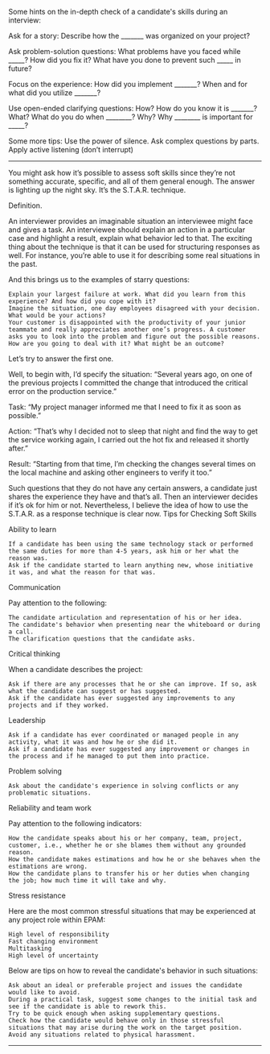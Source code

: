 Some hints on the in-depth check of a candidate's skills during an interview:

Ask for a story:
    Describe how the _______ was organized on your project?

Ask problem-solution questions:
    What problems have you faced while _____?
    How did you fix it?
    What have you done to prevent such _____ in future?

Focus on the experience:
    How did you implement _______?
    When and for what did you utilize _______?

Use open-ended clarifying questions:
    How? How do you know it is _______?
    What? What do you do when ________?
    Why? Why ________ is important for _____?

Some more tips:
    Use the power of silence.
    Ask complex questions by parts.
    Apply active listening (don’t interrupt)

-----------------------------------------------------

You might ask how it’s possible to assess soft skills since they’re not something accurate, specific, and all of them general enough. The answer is lighting up the night sky. It’s the S.T.A.R. technique.

Definition.

An interviewer provides an imaginable situation an interviewee might face and gives a task. An interviewee should explain an action in a particular case and highlight a result, explain what behavior led to that. The exciting thing about the technique is that it can be used for structuring responses as well. For instance, you’re able to use it for describing some real situations in the past.

And this brings us to the examples of starry questions:

    Explain your largest failure at work. What did you learn from this experience? And how did you cope with it?
    Imagine the situation, one day employees disagreed with your decision. What would be your actions?
    Your customer is disappointed with the productivity of your junior teammate and really appreciates another one’s progress. A customer asks you to look into the problem and figure out the possible reasons. How are you going to deal with it? What might be an outcome?

Let’s try to answer the first one.

Well, to begin with, I’d specify the situation: “Several years ago, on one of the previous projects I committed the change that introduced the critical error on the production service.”

Task: “My project manager informed me that I need to fix it as soon as possible.”

Action: “That’s why I decided not to sleep that night and find the way to get the service working again, I carried out the hot fix and released it shortly after.”

Result: “Starting from that time, I’m checking the changes several times on the local machine and asking other engineers to verify it too.”

Such questions that they do not have any certain answers, a candidate just shares the experience they have and that’s all. Then an interviewer decides if it’s ok for him or not. Nevertheless, I believe the idea of how to use the S.T.A.R. as a response technique is clear now.
Tips for Checking Soft Skills

Ability to learn

    If a candidate has been using the same technology stack or performed the same duties for more than 4-5 years, ask him or her what the reason was.
    Ask if the candidate started to learn anything new, whose initiative it was, and what the reason for that was.


Communication

Pay attention to the following:

    The candidate articulation and representation of his or her idea.
    The candidate's behavior when presenting near the whiteboard or during a call.
    The clarification questions that the candidate asks.


Critical thinking

When a candidate describes the project:

    Ask if there are any processes that he or she can improve. If so, ask what the candidate can suggest or has suggested.
    Ask if the candidate has ever suggested any improvements to any projects and if they worked.


Leadership

    Ask if a candidate has ever coordinated or managed people in any activity, what it was and how he or she did it.
    Ask if a candidate has ever suggested any improvement or changes in the process and if he managed to put them into practice.


Problem solving

    Ask about the candidate's experience in solving conflicts or any problematic situations.


Reliability and team work

Pay attention to the following indicators:

    How the candidate speaks about his or her company, team, project, customer, i.e., whether he or she blames them without any grounded reason.
    How the candidate makes estimations and how he or she behaves when the estimations are wrong.
    How the candidate plans to transfer his or her duties when changing the job; how much time it will take and why.


Stress resistance

Here are the most common stressful situations that may be experienced at any project role within EPAM:

    High level of responsibility
    Fast changing environment
    Multitasking
    High level of uncertainty

Below are tips on how to reveal the candidate's behavior in such situations:

    Ask about an ideal or preferable project and issues the candidate would like to avoid.
    During a practical task, suggest some changes to the initial task and see if the candidate is able to rework this.
    Try to be quick enough when asking supplementary questions. 
    Check how the candidate would behave only in those stressful situations that may arise during the work on the target position. Avoid any situations related to physical harassment.

-----------------------------------------------------


